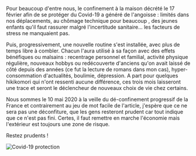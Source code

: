 <!-- title: A la veille de la déconfiture -->

<!-- category: Humeur -->

Pour beaucoup d'entre nous, le confinement à la maison décrété le 17 février afin de se protéger du Covid-19  a généré de l'angoisse : limités dans nos déplacements, au chômage technique pour beaucoup <!-- more -->,  des jeunes enfants qu'il faut rassurer malgré l'incertitude sanitaire... les facteurs de stress ne manquaient pas. 

Puis, progressivement, une nouvelle routine s'est installée, avec plus de temps libre à combler. Chacun l'aura utilisé à sa façon avec des effets bénéfiques ou malsains : recentrage personnel et familial, activité physique régulière, nouveaux hobbys ou redécouverte d'anciens qu'on avait laissé de côté depuis des années (ce fut la lecture de romans dans mon cas),  hyper-consommation d'actualités, boulimie, dépression. A part pour quelques hikikomori qui n'ont ressenti aucune différence, ces trois mois laisseront une trace et seront le déclencheur de nouveaux choix de vie chez certains.  

Nous sommes le 10 mai 2020 à la veille du dé-confinement progressif de la France et contrairement au jeu de mot facile de l'article, j'espère  que ce ne sera pas une déconfiture, que les gens resteront prudent car tout indique que ce n'est pas fini. Certes, il faut remettre en marche l'économie mais l'extérieur est toujours une zone de risque. 

Restez prudents !

![Covid-19 protection](/images/2020/covid19-protection.jpg)
